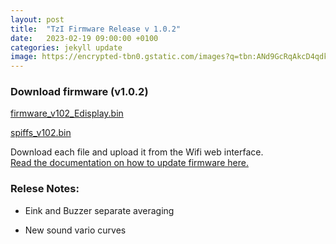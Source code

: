 ```yaml
---
layout: post
title:  "TzI Firmware Release v 1.0.2"
date:   2023-02-19 09:00:00 +0100
categories: jekyll update
image: https://encrypted-tbn0.gstatic.com/images?q=tbn:ANd9GcRqAkcD4qdkgi5pWEGEiI-BPa43-yBR7bkwLQ&usqp=CAU
---
```


### Download firmware (v1.0.2)

<a href="{{site.baseurl}}/firmware/firmware_v102_Edisplay.bin" download>firmware_v102_Edisplay.bin</a>

<a href="{{site.baseurl}}/firmware/spiffs_v102.bin" download>spiffs_v102.bin</a>


Download each file and upload it from the Wifi web interface. 
<a href="{{site.baseurl}}/howto#wifi-update-firmware"> 
<br>Read the documentation on how to update firmware here.</a>

### Relese Notes: 

* Eink and Buzzer separate averaging

* New sound vario curves